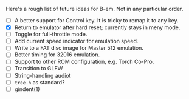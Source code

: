 Here's a rough list of future ideas for B-em.  Not in any particular order.

* [ ] A better support for Control key.  It is tricky to remap it to any key.
* [x] Return to emulator after hard reset; currently stays in meny mode.
* [ ] Toggle for full-throttle mode.
* [ ] Add current speed indicator for emulation speed.
* [ ] Write to a FAT disc image for Master 512 emulation.
* [ ] Better timing for 32016 emulation.
* [ ] Support to other ROM configuration, e.g. Torch Co-Pro.
* [ ] Transition to GLFW
* [ ] String-handling audiot
* [ ] `tree.h` as standard?
* [ ] gindent(1)

